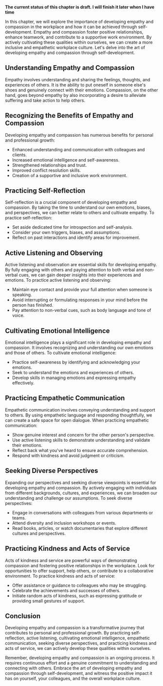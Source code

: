 **The current status of this chapter is draft. I will finish it later when I have time**

In this chapter, we will explore the importance of developing empathy and compassion in the workplace and how it can be achieved through self-development. Empathy and compassion foster positive relationships, enhance teamwork, and contribute to a supportive work environment. By actively cultivating these qualities within ourselves, we can create a more inclusive and empathetic workplace culture. Let's delve into the art of developing empathy and compassion through self-development.

Understanding Empathy and Compassion
------------------------------------

Empathy involves understanding and sharing the feelings, thoughts, and experiences of others. It is the ability to put oneself in someone else's shoes and genuinely connect with their emotions. Compassion, on the other hand, goes beyond empathy by also incorporating a desire to alleviate suffering and take action to help others.

Recognizing the Benefits of Empathy and Compassion
--------------------------------------------------

Developing empathy and compassion has numerous benefits for personal and professional growth:

* Enhanced understanding and communication with colleagues and clients.
* Increased emotional intelligence and self-awareness.
* Strengthened relationships and trust.
* Improved conflict resolution skills.
* Creation of a supportive and inclusive work environment.

Practicing Self-Reflection
--------------------------

Self-reflection is a crucial component of developing empathy and compassion. By taking the time to understand our own emotions, biases, and perspectives, we can better relate to others and cultivate empathy. To practice self-reflection:

* Set aside dedicated time for introspection and self-analysis.
* Consider your own triggers, biases, and assumptions.
* Reflect on past interactions and identify areas for improvement.

Active Listening and Observing
------------------------------

Active listening and observation are essential skills for developing empathy. By fully engaging with others and paying attention to both verbal and non-verbal cues, we can gain deeper insights into their experiences and emotions. To practice active listening and observing:

* Maintain eye contact and provide your full attention when someone is speaking.
* Avoid interrupting or formulating responses in your mind before the person has finished.
* Pay attention to non-verbal cues, such as body language and tone of voice.

Cultivating Emotional Intelligence
----------------------------------

Emotional intelligence plays a significant role in developing empathy and compassion. It involves recognizing and understanding our own emotions and those of others. To cultivate emotional intelligence:

* Practice self-awareness by identifying and acknowledging your emotions.
* Seek to understand the emotions and experiences of others.
* Develop skills in managing emotions and expressing empathy effectively.

Practicing Empathetic Communication
-----------------------------------

Empathetic communication involves conveying understanding and support to others. By using empathetic language and responding thoughtfully, we can create a safe space for open dialogue. When practicing empathetic communication:

* Show genuine interest and concern for the other person's perspective.
* Use active listening skills to demonstrate understanding and validate their emotions.
* Reflect back what you've heard to ensure accurate comprehension.
* Respond with kindness and avoid judgment or criticism.

Seeking Diverse Perspectives
----------------------------

Expanding our perspectives and seeking diverse viewpoints is essential for developing empathy and compassion. By actively engaging with individuals from different backgrounds, cultures, and experiences, we can broaden our understanding and challenge our assumptions. To seek diverse perspectives:

* Engage in conversations with colleagues from various departments or teams.
* Attend diversity and inclusion workshops or events.
* Read books, articles, or watch documentaries that explore different cultures and perspectives.

Practicing Kindness and Acts of Service
---------------------------------------

Acts of kindness and service are powerful ways of demonstrating compassion and fostering positive relationships in the workplace. Look for opportunities to offer support, help others, or contribute to a collaborative environment. To practice kindness and acts of service:

* Offer assistance or guidance to colleagues who may be struggling.
* Celebrate the achievements and successes of others.
* Initiate random acts of kindness, such as expressing gratitude or providing small gestures of support.

Conclusion
----------

Developing empathy and compassion is a transformative journey that contributes to personal and professional growth. By practicing self-reflection, active listening, cultivating emotional intelligence, empathetic communication, seeking diverse perspectives, and practicing kindness and acts of service, we can actively develop these qualities within ourselves.

Remember, developing empathy and compassion is an ongoing process. It requires continuous effort and a genuine commitment to understanding and connecting with others. Embrace the art of developing empathy and compassion through self-development, and witness the positive impact it has on yourself, your colleagues, and the overall workplace culture.
